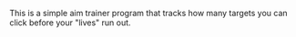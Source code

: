 This is a simple aim trainer program that tracks how many targets you can click before your "lives" run out.
